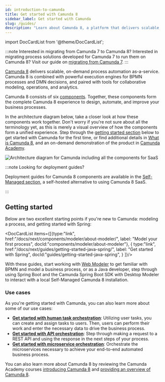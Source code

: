 ```yaml
---
id: introduction-to-camunda
title: Get started with Camunda 8
sidebar_label: Get started with Camunda
slug: /guides/
description: "Learn about Camunda 8, a platform that delivers scalable, on-demand process automation as-a-service, paired with tools for collaborative modeling and operations."
---
```


import DocCardList from '@theme/DocCardList';

:::note Interested in migrating from Camunda 7 to Camunda 8?
Interested in migrating process solutions developed for Camunda 7 to run them on Camunda 8? Visit our guide on [migrating from Camunda 7](/guides/migrating-from-camunda-7/index.md).
:::

[Camunda 8](https://camunda.io) delivers scalable, on-demand process automation as-a-service. Camunda 8 is combined with powerful execution engines for BPMN processes and DMN decisions, and paired with tools for collaborative modeling, operations, and analytics.

Camunda 8 consists of six [components](/components/components-overview.md). Together, these components form the complete Camunda 8 experience to design, automate, and improve your business processes.

In the architecture diagram below, take a closer look at how these components work together. Don't worry if you're not sure about all the terminology yet, as this is merely a visual overview of how the components form a unified experience. Step through the [getting started section](#getting-started) below to get started with Camunda for the first time, or find additional details in [What is Camunda 8](/components/components-overview.md), and an on-demand demonstration of the product in [Camunda Academy](https://bit.ly/3CvooTX).

![Architecture diagram for Camunda including all the components for SaaS](./img/ComponentsAndArchitecture_SaaS.png)

:::note Looking for deployment guides?

Deployment guides for Camunda 8 components are available in the [Self-Managed section](/self-managed/about-self-managed.md), a self-hosted alternative to using Camunda 8 SaaS.

:::

## Getting started

Below are two excellent starting points if you're new to Camunda: modeling a process, and getting started with Spring:

<DocCardList items={[{type:"link", href:"/docs/next/components/modeler/about-modeler/", label: "Model your first process", docId:"components/modeler/about-modeler"},
{
type:"link", href:"/docs/next/guides/getting-started-java-spring/", label: "Get started with Spring", docId:"guides/getting-started-java-spring",
}
]}/>

With these guides, start working with [Web Modeler](/components/modeler/about-modeler.md) to get familiar with BPMN and model a business process, or as a Java developer, step through using Spring Boot and the Camunda Spring Boot SDK with Desktop Modeler to interact with a local Self-Managed Camunda 8 installation.

### Use cases

As you're getting started with Camunda, you can also learn more about some of our use cases:

- [**Get started with human task orchestration**](/guides/getting-started-orchestrate-human-tasks.md): Utilizing user tasks, you can create and assign tasks to users. Then, users can perform their work and enter the necessary data to drive the business process.
- [**Get started with API orchestration**](/guides/getting-started-orchestrate-apis.md): Step through making a request to a REST API and using the response in the next steps of your process.
- [**Get started with microservice orchestration**](/guides/getting-started-orchestrate-microservices.md): Orchestrate the microservices necessary to achieve your end-to-end automated business process.

You can also learn more about Camunda 8 by reviewing the Camunda Academy courses [introducing Camunda 8](https://academy.camunda.com/camunda-intro/) and [providing an overview of Camunda 8](https://academy.camunda.com/c8-overview/).
